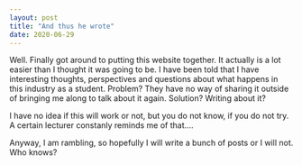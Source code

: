 ```yaml
---
layout: post
title: "And thus he wrote"
date: 2020-06-29
---
```


Well. Finally got around to putting this website together. It actually is a lot easier than I thought it was going to be.
I have been told that I have interesting thoughts, perspectives and questions about what happens in this industry as a student. 
Problem? They have no way of sharing it outside of bringing me along to talk about it again. 
Solution? Writing about it?

I have no idea if this will work or not, but you do not know, if you do not try. 
A certain lecturer constanly reminds me of that.... 

Anyway, I am rambling, so hopefully I will write a bunch of posts or I will not. Who knows? 
